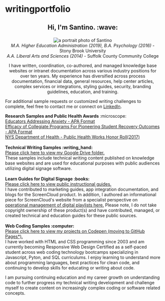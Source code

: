 # writingportfolio
<h2><p align="center">Hi, I'm Santino. :wave:</h2></p>
<p align="center"><img alt="a portrait photo of Santino" src="https://media-exp1.licdn.com/dms/image/C4D03AQEWFPBuInmWtQ/profile-displayphoto-shrink_200_200/0/1609695744895?e=1648080000&v=beta&t=zGe3ZU6_qyPx1Pxrk0o4J1rm8v6XPlSnUoxeuMSC4S4"><br>
  <i>M.A. Higher Education Administration (2019), B.A. Psychology (2016)</i> - Stony Brook University<br>
  <i>A.A. Liberal Arts and Sciences (2014)</i> - Suffolk County Community College<br>
<p align="center">I have written, coordination, co-authored, and managed knowledge base websites or intranet documentation across various industry positions for over ten years. My experience has diversified across process documentation, financial data, general resources, help center articles, complex services or integrations, styling guides, security, branding guidelines, education, and training.<br>
<p>For additional sample requests or customized writing challenges to complete, feel free to contact me or connect on <a href="https://www.linkedin.com/in/santinoscibelli/">LinkedIn</a>.</p>
<b>Research Samples and Public Health Awards</b> :microscope:<br>
<a href="https://github.com/sfsexplorer/writingportfolio/blob/main/Santino%20Scibelli%20-%20Educators%20Addressing%20Anxiety.pdf">Educators Addressing Anxiety - APA Format</a><br>
<a href="https://github.com/sfsexplorer/writingportfolio/blob/main/Santino%20Scibelli%20-%20Efficacy%20of%20Collegiate%20Programs%20For%20Pioneering%20Student%20Recovery%20Outcomes.pdf">Efficacy of Collegiate Programs For Pioneering Student Recovery Outcomes - APA Format</a><br>
<a href="https://www.health.ny.gov/prevention/public_health_works/honor_roll/2017/zika_action_plan.htm">NYS Department of Health - Public Health Works Honor Roll(2017)</a><br>
<br>
<b>Technical Writing Samples :writing_hand:</b><br>
<a href="https://drive.google.com/drive/folders/1PgirRfe0MvKAPAT8eshMxTIl7nQKuQAe">Please click here to view my Google Drive folder.</a><br>
These samples include technical writing content published on knowledge base websites and are used for educational purposes with public audiences utilizing digital signage software.<br>
<br>
<b>Learn Guides for Digital Signage :books:</b><br>
<a href="https://screencloud.com/learn">Please click here to view public instructional guides.</a><br>
I have contributed to marketing guides, app integration documentation, and blogs for the ScreenCloud product. In addition, I authored an informational piece for ScreenCloud's website from a specialist perspective on <a href="https://screencloud.com/blog/the-ultimate-guide-to-digital-signage-playlists">operational management of digital playlists here.</a> Please note, I do not take copyright ownership of these product(s) and have contributed, managed, or created technical and education guides for these public sources.<br>
<br>
<b>Web Coding Samples :computer:</b><br>
<a href="https://codepen.io/scibssss">Please click here to view my projects on Codepen (moving to GitHub Pages*).</a><br>
I have worked with HTML and CSS programming since 2003 and am currently becoming Responsive Web Design Certified as a self-paced student across web coding technology bootcamps specializing in Javascript, Pyton, and SQL curriculums. I enjoy learning to understand more about programming languages, best practices for clean code, and continuing to develop skills for educating or writing about code.<p>
<p>I am pursuing continuing education and my career growth on understanding code to further progress my technical writing development and challenge myself to create content on increasingly complex coding or software related concepts.</p>
